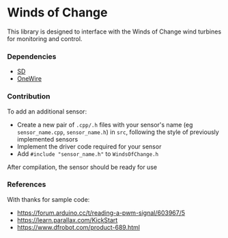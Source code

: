 # Winds of Change

This library is designed to interface with the Winds of Change wind turbines for monitoring and control.

### Dependencies
- [SD](https://github.com/arduino-libraries/SD)
- [OneWire](https://github.com/PaulStoffregen/OneWire) 

### Contribution
To add an additional sensor:
- Create a new pair of `.cpp/.h` files with your sensor's name (eg `sensor_name.cpp`, `sensor_name.h`) in `src`, following the style of previously implemented sensors
- Implement the driver code required for your sensor
- Add `#include "sensor_name.h"` to `WindsOfChange.h`

After compilation, the sensor should be ready for use

### References
With thanks for sample code:
- https://forum.arduino.cc/t/reading-a-pwm-signal/603967/5
- https://learn.parallax.com/KickStart
- https://www.dfrobot.com/product-689.html